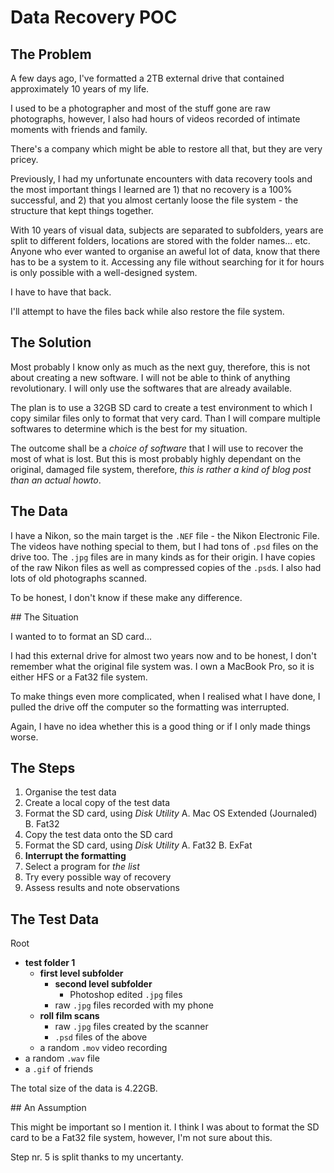 # Data Recovery POC

## The Problem

A few days ago, I've formatted a 2TB external drive that contained approximately 10 years of my life.

I used to be a photographer and most of the stuff gone are raw photographs, however, I also had hours of videos recorded of intimate moments with friends and family.

There's a company which might be able to restore all that, but they are very pricey.

Previously, I had my unfortunate encounters with data recovery tools and the most important things I learned are 1) that no recovery is a 100% successful, and 2) that you almost certanly loose the file system - the structure that kept things together.

With 10 years of visual data, subjects are separated to subfolders, years are split to different folders, locations are stored with the folder names... etc.
Anyone who ever wanted to organise an aweful lot of data, know that there has to be a system to it.
Accessing any file without searching for it for hours is only possible with a well-designed system.

I have to have that back.

I'll attempt to have the files back while also restore the file system.

## The Solution

Most probably I know only as much as the next guy, therefore, this is not about creating a new software. I will not be able to think of anything revolutionary. I will only use the softwares that are already available.

The plan is to use a 32GB SD card to create a test environment to which I copy similar files only to format that very card.
Than I will compare multiple softwares to determine which is the best for my situation.

The outcome shall be a _choice of software_ that I will use to recover the most of what is lost. But this is most probably highly dependant on the original, damaged file system, therefore, _this is rather a kind of blog post than an actual howto_.

## The Data

I have a Nikon, so the main target is the `.NEF` file - the Nikon Electronic File.
The videos have nothing special to them, but I had tons of `.psd` files on the drive too.
The `.jpg` files are in many kinds as for their origin. I have copies of the raw Nikon files as well as compressed copies of the `.psd`s. I also had lots of old photographs scanned.

To be honest, I don't know if these make any difference.

## The Situation

I wanted to to format an SD card...

I had this external drive for almost two years now and to be honest, I don't remember what the original file system was. I own a MacBook Pro, so it is either HFS or a Fat32 file system.

To make things even more complicated, when I realised what I have done, I pulled the drive off the computer so the formatting was interrupted.

Again, I have no idea whether this is a good thing or if I only made things worse.

## The Steps

1. Organise the test data
2. Create a local copy of the test data
3. Format the SD card, using _Disk Utility_
	A. Mac OS Extended (Journaled)
	B. Fat32
4. Copy the test data onto the SD card
5. Format the SD card, using _Disk Utility_
	A. Fat32
	B. ExFat
6. **Interrupt the formatting**
7. Select a program for _the list_
8. Try every possible way of recovery
9. Assess results and note observations

## The Test Data

Root
- **test folder 1**
	- **first level subfolder**
		- **second level subfolder**
			- Photoshop edited `.jpg` files
		- raw `.jpg` files recorded with my phone
	- **roll film scans**
		- raw `.jpg` files created by the scanner
		- `.psd` files of the above
	- a random `.mov` video recording
- a random `.wav` file
- a `.gif` of friends

The total size of the data is 4.22GB.

## An Assumption

This might be important so I mention it. I think I was about to format the SD card to be a Fat32 file system, however, I'm not sure about this.

Step nr. 5 is split thanks to my uncertanty.

